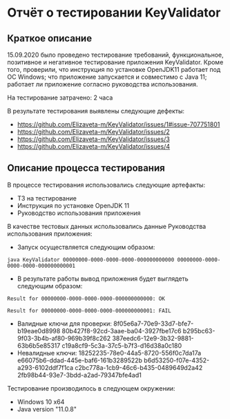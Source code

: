 # Отчёт о тестировании KeyValidator

## Краткое описание

15.09.2020 было проведено тестирование требований, функциональное, позитивное и негативное тестирование приложения KeyValidator. Кроме того, проверили, что инструкция по установке OpenJDK11 работает под ОС Windows; что приложение запускается и совместимо с Java 11;  работает ли приложение согласно руководства использования.

На тестирование затрачено: 2 часа

В результате тестирования выявлены следующие дефекты:
* https://github.com/Elizaveta-m/KeyValidator/issues/1#issue-707751801
* https://github.com/Elizaveta-m/KeyValidator/issues/2
* https://github.com/Elizaveta-m/KeyValidator/issues/3
* https://github.com/Elizaveta-m/KeyValidator/issues/4

## Описание процесса тестирования

В процессе тестирования использовались следующие артефакты:
* ТЗ на тестирование
* Инструкция по установке OpenJDK 11
* Руководство использования приложения


В качестве тестовых данных использовались данные Руководства использования приложения:
* Запуск осуществляется следующим образом:

`java KeyValidator 00000000-0000-0000-0000-000000000000 00000000-0000-0000-0000-000000000001`
* В результате работы вывод приложения будет выглядеть следующим образом:

`Result for 00000000-0000-0000-0000-000000000000: OK`

`Result for 00000000-0000-0000-0000-000000000001: FAIL`
* Валидные ключи для проверки:
8f05e6a7-70e9-33d7-bfe7-b19eae0d8998
80b427f8-92cd-3aae-ba04-3927fbe17c6
b295bc63-9f03-3b4b-af80-969b39f8c262
387eedc6-12e9-3b32-9881-63b6b5e85317
c19a8cf9-5c3a-37c5-b7f3-d16d38a0c180
* Невалидные ключи:
18252235-78e0-44a5-8720-556f0c7da17a
e66075b6-ddad-445e-baf6-161b3289522b
b6d53250-f07e-4352-a293-6102ddf7f1ca
c2bc778a-1cb9-46c6-b435-0489649d2a42
2fb98b44-93e7-3bdd-a2ad-79347bfe4ad1

Тестирование производилось в следующем окружении:
* Windows 10 x64
* Java version "11.0.8"
